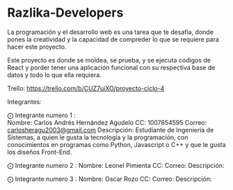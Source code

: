 # Razlika-Developers
La programación y el desarrollo web es una tarea que te desafia, donde pones la creatividad
y la capacidad de compreder lo que se requiere para hacer este proyecto.

Este proyecto es donde se moldea, se prueba, y se ejecuta codigos de React y porder tener 
una aplicación funcional con su respectiva base de datos y todo lo que ella requiera.

Trello: https://trello.com/b/CUZ7uiXO/proyecto-ciclo-4

Integrantes:

⨀ Integrante numero 1 : <br />
Nombre: Carlos Andrés Hernández Agudelo
CC: 1007854595
Correo: carlosheragu2003@gmail.com
Descripción: Estudiante de Ingeniería de Sistemas, a quien le gusta la tecnología y la programación, con conocimientos en programas como Python, Javascript o C++ y que le gusta los diseños Front-End.


⨀ Integrante numero 2 :
Nombre: Leonel Pimienta
CC: 
Correo: 
Descripción: 

⨀ Integrante numero 3 :
Nombre: Oscar Rozo
CC: 
Correo: 
Descripción:
